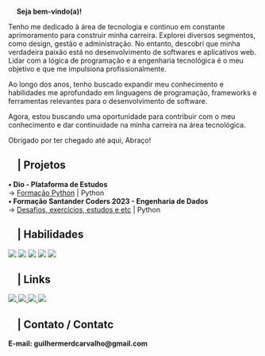 <div>
<p><img src="https://media.giphy.com/media/v1.Y2lkPTc5MGI3NjExZDUzNTJmNDc1MmY3NWEzZWU2MzFiOTU2OWU5MDI0OTM1ZTMwZTZkMiZjdD1n/131tNuGktpXGhy/giphy.gif" height="13">
<b>Seja bem-vindo(a)!</b>

Tenho me dedicado à área de tecnologia e continuo em constante aprimoramento para construir minha carreira. Explorei diversos segmentos, como design, gestão e administração. No entanto, descobri que minha verdadeira paixão está no desenvolvimento de softwares e aplicativos web. Lidar com a lógica de programação e a engenharia tecnológica é o meu objetivo e que me impulsiona profissionalmente.

Ao longo dos anos, tenho buscado expandir meu conhecimento e habilidades me aprofundado em linguagens de programação, frameworks e ferramentas relevantes para o desenvolvimento de software.

Agora, estou buscando uma oportunidade para contribuir com o meu conhecimento e dar continuidade na minha carreira na área tecnológica.

Obrigado por ter chegado até aqui,
Abraço!
</p>
</div>

<!-- PROJETOS -->
<div>
    <h2><img src="https://media.giphy.com/media/PtjGkQZGk6UTQpugvm/giphy.gif" height="13"> | Projetos</h2>
    <b>• Dio - Plataforma de Estudos</b>
    <br>→ <a href="https://github.com/devguilhermecarvalho/dio-desafio-python"> Formação Python</a> | Python
    <br><b>• Formação Santander Coders 2023 - Engenharia de Dados</b>
    <br>→ <a href="https://github.com/devguilhermecarvalho/santander-coders-2023-engdados"> Desafios, exercícios, estudos e etc</a> | Python
    
<!-- HABILIDADES / SKILLS -->
<div>
    <h2><img src="https://media.giphy.com/media/v1.Y2lkPTc5MGI3NjExODAwN2ZhYjQ3NWEyZTRmZGQ0NzVlNjljZDIzMjQ5YmQxZDAyNDk2OCZjdD1n/xTiTnJx84dFZitpX2g/giphy.gif" height="13"> | Habilidades</h2>
    <!-- PYTHON  -->
    <img src="https://img.shields.io/badge/Python-14354C?style=for-the-badge&logo=python&logoColor=white">
    <!-- MYSQL -->
    <img src="https://img.shields.io/badge/MySQL-00000F?style=for-the-badge&logo=mysql&logoColor=white">
    <!-- JAVASCRIPT -->
    <img src="https://img.shields.io/badge/JavaScript-323330?style=for-the-badge&logo=javascript&logoColor=F7DF1E">
    <!-- CSS -->
    <img src="https://img.shields.io/badge/CSS3-1572B6?style=for-the-badge&logo=css3&logoColor=white">
    <!-- HTML -->
    <img src="https://img.shields.io/badge/HTML5-E34F26?style=for-the-badge&logo=html5&logoColor=white">
    
</div>


<!-- REDES SOCIAIS -->
<div>
    <h2><img src="https://media.giphy.com/media/v1.Y2lkPTc5MGI3NjExNzg2YmI2Zjk1N2Y4NmZiYjYxMjFjNTJlNjBlZWExN2I4MGYwNWE4ZCZjdD1n/xTiTnnmUYRNL25RqNi/giphy.gif" height="13"> | Links</h2>
    <!-- LINKEDIN -->
    <a href="https://www.linkedin.com/in/devguilhermecarvalho/" target="_blank">
        <img src="https://img.shields.io/badge/LinkedIn-0077B5?style=for-the-badge&logo=linkedin&logoColor=white" target="_blank">
    </a>
    <!-- INSTAGRAM -->
    <a href="https://www.instagram.com/dev.guilhermecarvalho/" target="_blank">
        <img src="https://img.shields.io/badge/Instagram-E4405F?style=for-the-badge&logo=instagram&logoColor=white" target="_blank">
    </a>
    <!-- YOUTUBE -->
    <a href="https://www.youtube.com/@devguilhermecarvalho" target="_blank">
        <img src="https://img.shields.io/badge/YouTube-FF0000?style=for-the-badge&logo=youtube&logoColor=white">
    </a>
    <!-- BEHANCE -->
    <a href="https://www.behance.net/guilherrosade" target="_blank">
        <img src="https://img.shields.io/badge/-Behance-blue?style=for-the-badge&logo=behance&logoColor=white">
    </a>
</div>


<!-- CONTATO -->
<div>
    <h2><img src="https://media.giphy.com/media/v1.Y2lkPTc5MGI3NjExZjJkMTBkZmVhYjJlMzE3MDliYWM4MTU0NDc1NTJjNWY0ZGY4YzE1NiZjdD1n/l0Exm8xQJVmo1WtSU/giphy.gif" height="13"> | Contato / Contatc</h2>
    <p><b>E-mail: guilhermerdcarvalho@gmail.com</b></p>
</div>
